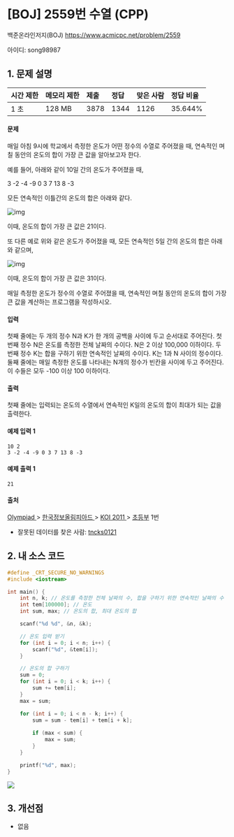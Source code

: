 # [BOJ] 2559번 수열 (CPP)

백준온라인저지(BOJ) https://www.acmicpc.net/problem/2559

아이디: song98987



## 1. 문제 설명

| 시간 제한 | 메모리 제한 | 제출 | 정답 | 맞은 사람 | 정답 비율 |
| :-------- | :---------- | :--- | :--- | :-------- | :-------- |
| 1 초      | 128 MB      | 3878 | 1344 | 1126      | 35.644%   |

#### 문제

매일 아침 9시에 학교에서 측정한 온도가 어떤 정수의 수열로 주어졌을 때, 연속적인 며칠 동안의 온도의 합이 가장 큰 값을 알아보고자 한다.

예를 들어, 아래와 같이 10일 간의 온도가 주어졌을 때, 

3 -2 -4 -9 0 3 7 13 8 -3

모든 연속적인 이틀간의 온도의 합은 아래와 같다.

![img](https://www.acmicpc.net/upload/images/grfdfd.png)



이때, 온도의 합이 가장 큰 값은 21이다. 

또 다른 예로 위와 같은 온도가 주어졌을 때, 모든 연속적인 5일 간의 온도의 합은 아래와 같으며, 

![img](https://www.acmicpc.net/upload/images/fhgfdghdgf.png)



이때, 온도의 합이 가장 큰 값은 31이다.

매일 측정한 온도가 정수의 수열로 주어졌을 때, 연속적인 며칠 동안의 온도의 합이 가장 큰 값을 계산하는 프로그램을 작성하시오. 





#### 입력

첫째 줄에는 두 개의 정수 N과 K가 한 개의 공백을 사이에 두고 순서대로 주어진다. 첫 번째 정수 N은 온도를 측정한 전체 날짜의 수이다. N은 2 이상 100,000 이하이다. 두 번째 정수 K는 합을 구하기 위한 연속적인 날짜의 수이다. K는 1과 N 사이의 정수이다. 둘째 줄에는 매일 측정한 온도를 나타내는 N개의 정수가 빈칸을 사이에 두고 주어진다. 이 수들은 모두 -100 이상 100 이하이다. 

#### 출력

첫째 줄에는 입력되는 온도의 수열에서 연속적인 K일의 온도의 합이 최대가 되는 값을 출력한다.



#### 예제 입력 1 

```
10 2
3 -2 -4 -9 0 3 7 13 8 -3
```

#### 예제 출력 1 

```
21
```



#### 출처

[Olympiad ](https://www.acmicpc.net/category/2)> [한국정보올림피아드 ](https://www.acmicpc.net/category/55)> [KOI 2011 ](https://www.acmicpc.net/category/59)> [초등부](https://www.acmicpc.net/category/detail/334) 1번

- 잘못된 데이터를 찾은 사람: [tncks0121](https://www.acmicpc.net/user/tncks0121)

  

## 2. 내 소스 코드

```C++
#define _CRT_SECURE_NO_WARNINGS
#include <iostream>

int main() {
	int n, k; // 온도를 측정한 전체 날짜의 수, 합을 구하기 위한 연속적인 날짜의 수
	int tem[100000]; // 온도
	int sum, max; // 온도의 합, 최대 온도의 합

	scanf("%d %d", &n, &k);

	// 온도 입력 받기
	for (int i = 0; i < n; i++) {
		scanf("%d", &tem[i]);
	}

	// 온도의 합 구하기
	sum = 0;
	for (int i = 0; i < k; i++) {
		sum += tem[i];
	}
	max = sum;

	for (int i = 0; i < n - k; i++) {
		sum = sum - tem[i] + tem[i + k];
		
		if (max < sum) {
			max = sum;
		}
	}

	printf("%d", max);
}
```

<img src="../images/2559번.png">



## 3. 개선점

- 없음
